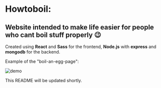 # Howtoboil:

## Website intended to make life easier for people who cant boil stuff properly 😉

Created using **React** and **Sass** for the frontend, **Node.js** with **express** and **mongodb** for the backend.

Example of the "boil-an-egg-page":

![demo](https://user-images.githubusercontent.com/34421443/55618689-6bb1bf80-5797-11e9-8e65-ec9b025fbd4b.png)

This README will be updated shortly.
